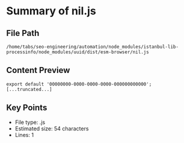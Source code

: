 # Summary of nil.js
  
## File Path
`/home/tabs/seo-engineering/automation/node_modules/istanbul-lib-processinfo/node_modules/uuid/dist/esm-browser/nil.js`

## Content Preview
```
export default '00000000-0000-0000-0000-000000000000';
[...truncated...]
```

## Key Points
- File type: .js
- Estimated size: 54 characters
- Lines: 1
